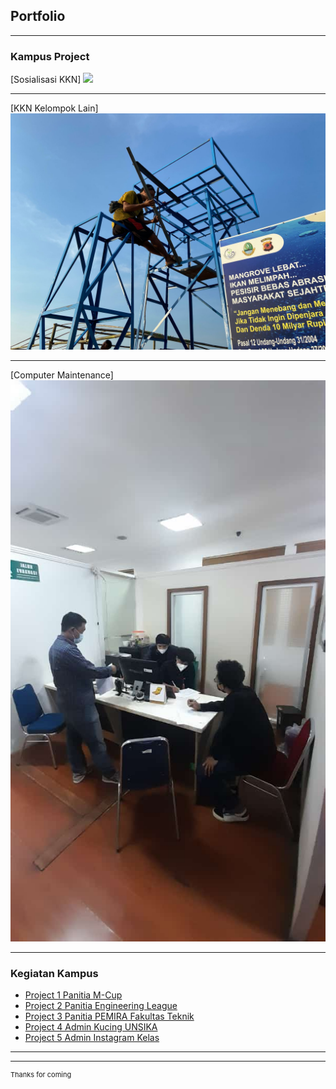 ## Portfolio

---

### Kampus Project

[Sosialisasi KKN]
<img src="images/dummy-thumbnail1.jpg?raw=true"/>

---
[KKN Kelompok Lain]
<img src="images/dummy-thumbnail3.jpg?raw=true"/>

---
[Computer Maintenance]
<img src="images/dummy-thumbnail2.jpg?raw=true"/>

---

### Kegiatan Kampus

- [Project 1 Panitia M-Cup](https://www.instagram.com/p/B76gqwIlnBF/?igshid=YmMyMTA2M2Y=)
- [Project 2 Panitia Engineering League](https://instagram.com/unefco2021?igshid=YmMyMTA2M2Y=)
- [Project 3 Panitia PEMIRA Fakultas Teknik](https://instagram.com/kpumftunsika?igshid=YmMyMTA2M2Y=)
- [Project 4 Admin Kucing UNSIKA](https://instagram.com/kucing.unsika?igshid=YmMyMTA2M2Y=)
- [Project 5 Admin Instagram Kelas](https://instagram.com/teembe18?igshid=YmMyMTA2M2Y=)

---




---
<p style="font-size:11px">Thanks for coming</a></p>
